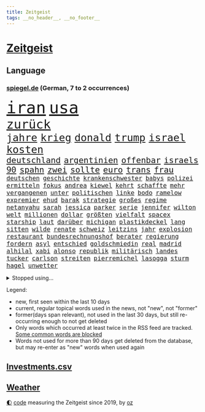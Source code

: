 ```yaml
---
title: Zeitgeist
tags: __no_header__, __no_footer__
---
```


# [Zeitgeist](https://oliz.io/zeitgeist/)

## Language

<h3><a href="https://www.spiegel.de" target="_blank">spiegel.de</a> (German, 7 to 2 occurrences)</h3>
<p style="font-family:monospace">
<span style="font-size:32pt"><a href="news_links.html#iran" class="current">iran</a></span>
<span style="font-size:32pt"><a href="news_links.html#usa" class="current">usa</a></span>
<br>
<span style="font-size:24pt"><a href="news_links.html#zurück" class="current">zurück</a></span>
<br>
<span style="font-size:20pt"><a href="news_links.html#jahre" class="current">jahre</a></span>
<span style="font-size:20pt"><a href="news_links.html#krieg" class="current">krieg</a></span>
<span style="font-size:20pt"><a href="news_links.html#donald" class="current">donald</a></span>
<span style="font-size:20pt"><a href="news_links.html#trump" class="current">trump</a></span>
<span style="font-size:20pt"><a href="news_links.html#israel" class="current">israel</a></span>
<span style="font-size:20pt"><a href="news_links.html#kosten" class="current">kosten</a></span>
<br>
<span style="font-size:16pt"><a href="news_links.html#deutschland" class="current">deutschland</a></span>
<span style="font-size:16pt"><a href="news_links.html#argentinien" class="current">argentinien</a></span>
<span style="font-size:16pt"><a href="news_links.html#offenbar" class="current">offenbar</a></span>
<span style="font-size:16pt"><a href="news_links.html#israels" class="current">israels</a></span>
<span style="font-size:16pt"><a href="news_links.html#90" class="current">90</a></span>
<span style="font-size:16pt"><a href="news_links.html#spahn" class="current">spahn</a></span>
<span style="font-size:16pt"><a href="news_links.html#zwei" class="current">zwei</a></span>
<span style="font-size:16pt"><a href="news_links.html#sollte" class="current">sollte</a></span>
<span style="font-size:16pt"><a href="news_links.html#euro" class="current">euro</a></span>
<span style="font-size:16pt"><a href="news_links.html#trans" class="current">trans</a></span>
<span style="font-size:16pt"><a href="news_links.html#frau" class="current">frau</a></span>
<br>
<span style="font-size:12pt"><a href="news_links.html#deutschen" class="current">deutschen</a></span>
<span style="font-size:12pt"><a href="news_links.html#geschichte" class="current">geschichte</a></span>
<span style="font-size:12pt"><a href="news_links.html#krankenschwester" class="new">krankenschwester</a></span>
<span style="font-size:12pt"><a href="news_links.html#babys" class="current">babys</a></span>
<span style="font-size:12pt"><a href="news_links.html#polizei" class="current">polizei</a></span>
<span style="font-size:12pt"><a href="news_links.html#ermitteln" class="current">ermitteln</a></span>
<span style="font-size:12pt"><a href="news_links.html#fokus" class="current">fokus</a></span>
<span style="font-size:12pt"><a href="news_links.html#andrea" class="current">andrea</a></span>
<span style="font-size:12pt"><a href="news_links.html#kiewel" class="new">kiewel</a></span>
<span style="font-size:12pt"><a href="news_links.html#kehrt" class="current">kehrt</a></span>
<span style="font-size:12pt"><a href="news_links.html#schaffte" class="current">schaffte</a></span>
<span style="font-size:12pt"><a href="news_links.html#mehr" class="current">mehr</a></span>
<span style="font-size:12pt"><a href="news_links.html#vergangenen" class="current">vergangenen</a></span>
<span style="font-size:12pt"><a href="news_links.html#unter" class="current">unter</a></span>
<span style="font-size:12pt"><a href="news_links.html#politischen" class="current">politischen</a></span>
<span style="font-size:12pt"><a href="news_links.html#linke" class="current">linke</a></span>
<span style="font-size:12pt"><a href="news_links.html#bodo" class="current">bodo</a></span>
<span style="font-size:12pt"><a href="news_links.html#ramelow" class="current">ramelow</a></span>
<span style="font-size:12pt"><a href="news_links.html#expremier" class="current">expremier</a></span>
<span style="font-size:12pt"><a href="news_links.html#ehud" class="new">ehud</a></span>
<span style="font-size:12pt"><a href="news_links.html#barak" class="new">barak</a></span>
<span style="font-size:12pt"><a href="news_links.html#strategie" class="current">strategie</a></span>
<span style="font-size:12pt"><a href="news_links.html#großes" class="current">großes</a></span>
<span style="font-size:12pt"><a href="news_links.html#regime" class="current">regime</a></span>
<span style="font-size:12pt"><a href="news_links.html#netanyahu" class="current">netanyahu</a></span>
<span style="font-size:12pt"><a href="news_links.html#sarah" class="current">sarah</a></span>
<span style="font-size:12pt"><a href="news_links.html#jessica" class="current">jessica</a></span>
<span style="font-size:12pt"><a href="news_links.html#parker" class="new">parker</a></span>
<span style="font-size:12pt"><a href="news_links.html#serie" class="current">serie</a></span>
<span style="font-size:12pt"><a href="news_links.html#jennifer" class="current">jennifer</a></span>
<span style="font-size:12pt"><a href="news_links.html#wilton" class="new">wilton</a></span>
<span style="font-size:12pt"><a href="news_links.html#welt" class="current">welt</a></span>
<span style="font-size:12pt"><a href="news_links.html#millionen" class="current">millionen</a></span>
<span style="font-size:12pt"><a href="news_links.html#dollar" class="current">dollar</a></span>
<span style="font-size:12pt"><a href="news_links.html#größten" class="current">größten</a></span>
<span style="font-size:12pt"><a href="news_links.html#vielfalt" class="current">vielfalt</a></span>
<span style="font-size:12pt"><a href="news_links.html#spacex" class="current">spacex</a></span>
<span style="font-size:12pt"><a href="news_links.html#starship" class="current">starship</a></span>
<span style="font-size:12pt"><a href="news_links.html#laut" class="current">laut</a></span>
<span style="font-size:12pt"><a href="news_links.html#darüber" class="current">darüber</a></span>
<span style="font-size:12pt"><a href="news_links.html#michigan" class="current">michigan</a></span>
<span style="font-size:12pt"><a href="news_links.html#plastikdeckel" class="new">plastikdeckel</a></span>
<span style="font-size:12pt"><a href="news_links.html#lang" class="current">lang</a></span>
<span style="font-size:12pt"><a href="news_links.html#sitten" class="new">sitten</a></span>
<span style="font-size:12pt"><a href="news_links.html#wilde" class="current">wilde</a></span>
<span style="font-size:12pt"><a href="news_links.html#renate" class="new">renate</a></span>
<span style="font-size:12pt"><a href="news_links.html#schweiz" class="current">schweiz</a></span>
<span style="font-size:12pt"><a href="news_links.html#leitzins" class="new">leitzins</a></span>
<span style="font-size:12pt"><a href="news_links.html#jahr" class="current">jahr</a></span>
<span style="font-size:12pt"><a href="news_links.html#explosion" class="current">explosion</a></span>
<span style="font-size:12pt"><a href="news_links.html#restaurant" class="current">restaurant</a></span>
<span style="font-size:12pt"><a href="news_links.html#bundesrechnungshof" class="current">bundesrechnungshof</a></span>
<span style="font-size:12pt"><a href="news_links.html#berater" class="current">berater</a></span>
<span style="font-size:12pt"><a href="news_links.html#regierung" class="current">regierung</a></span>
<span style="font-size:12pt"><a href="news_links.html#fordern" class="current">fordern</a></span>
<span style="font-size:12pt"><a href="news_links.html#asyl" class="current">asyl</a></span>
<span style="font-size:12pt"><a href="news_links.html#entschied" class="current">entschied</a></span>
<span style="font-size:12pt"><a href="news_links.html#goldschmiedin" class="new">goldschmiedin</a></span>
<span style="font-size:12pt"><a href="news_links.html#real" class="current">real</a></span>
<span style="font-size:12pt"><a href="news_links.html#madrid" class="current">madrid</a></span>
<span style="font-size:12pt"><a href="news_links.html#alhilal" class="new">alhilal</a></span>
<span style="font-size:12pt"><a href="news_links.html#xabi" class="current">xabi</a></span>
<span style="font-size:12pt"><a href="news_links.html#alonso" class="current">alonso</a></span>
<span style="font-size:12pt"><a href="news_links.html#republik" class="current">republik</a></span>
<span style="font-size:12pt"><a href="news_links.html#militärisch" class="current">militärisch</a></span>
<span style="font-size:12pt"><a href="news_links.html#landes" class="current">landes</a></span>
<span style="font-size:12pt"><a href="news_links.html#tucker" class="new">tucker</a></span>
<span style="font-size:12pt"><a href="news_links.html#carlson" class="new">carlson</a></span>
<span style="font-size:12pt"><a href="news_links.html#streiten" class="current">streiten</a></span>
<span style="font-size:12pt"><a href="news_links.html#pierremichel" class="new">pierremichel</a></span>
<span style="font-size:12pt"><a href="news_links.html#lasogga" class="new">lasogga</a></span>
<span style="font-size:12pt"><a href="news_links.html#sturm" class="current">sturm</a></span>
<span style="font-size:12pt"><a href="news_links.html#hagel" class="current">hagel</a></span>
<span style="font-size:12pt"><a href="news_links.html#unwetter" class="current">unwetter</a></span>
</p>
<details>
<summary>Stopped using...</summary>
<p class="former" style="font-size:12pt">
positiv(1701) aussage(1699) bestimmte(1699) lindner(1699) livestream(1699) amsterdam(1698) guter(1698) prinz(1698) beispielen(1697) fdpchef(1697) karl(1697) kolumnist(1697) kraftvoll(1697) lauterbach(1697) literatur(1697) müller(1697) solle(1697) wehrt(1697) befürchten(1696) generalsekretär(1696) hotel(1696) untersagt(1696) erdoğan(1695) hieß(1695) phase(1695) steinmeier(1695) arbeitete(1694) besitzer(1694) richten(1694) schwarze(1694) wettbewerb(1694) allianz(1693) antreten(1693) erzählen(1693) gestellt(1693) west(1693) anlass(1692) arbeitsplatz(1692) hölle(1692) privaten(1692) st(1692) türkische(1692) verbreitet(1692) wolle(1692) geändert(1691) europäer(1690) geholt(1690) geldstrafe(1690) 10(1689) bedenken(1689) gastgeber(1689) lieben(1689) online(1689) parteien(1689) anbieter(1688) experte(1688) geflüchteten(1688) reichte(1688) verbindet(1688) athleten(1687) heil(1687) lösen(1687) schottland(1687) spott(1687) entscheidenden(1686) i(1686) offiziellen(1686) restaurants(1686) system(1686) brite(1685) erbe(1685) klären(1685) genauso(1684) meist(1684) ausbau(1683) deals(1683) half(1683) juristisch(1682) mieten(1682) polnische(1682) claudia(1681) herr(1681) hotels(1680) hubertus(1680) lücke(1680) affäre(1679) holocaust(1679) frankwalter(1678) sendung(1678) spüren(1678) belegen(1677) porsche(1674) richard(1674) taliban(1674) weckt(1674) bisherigen(1671) projekte(1670) verkehr(1670) großem(1669) rechtzeitig(1669) favorit(1663) unterdessen(1663) zeigten(1659) kandidatur(1657) startup(1648) sachen(1614) leiter(1612) diagnose(1590) öffnet(1589) gebeten(1522) finanziert(1498) abgegeben(1470) serbien(1459) lehren(1458) volk(1441) ausnahme(1434) verurteilung(1413) gewohnt(1370) älteste(1338) eingeführt(1327) magazin(1313) inklusive(1308) verteidiger(1307) kanzlers(1257) propaganda(1251) symbol(1250) ben(1241) spaltung(1225) helikopter(1221) fake(1216) heißen(1210) brüder(1203) 34(1172) eingetroffen(1171) handys(1146) 48(1142) regieren(1121) unterliegt(1119) harter(1114) konzerte(1113) dänischen(1103) andrew(1082) gegenwart(1079) risiken(1075) 16jähriger(1069) verstoßen(1067) weitergehen(1060) digitale(1053) globalen(1044) offizielle(1036) giorgia(1030) meloni(1030) kommunikation(1001) überreste(999) ersetzt(995) psychologin(982) überraschenden(973) staatsanwalt(964) eric(945) gesprengt(933) ulm(930) überlebende(920) jahresbeginn(903) hinnehmen(901) verwendet(897) rammt(894) passanten(880) kongo(879) emotionale(871) aussieht(870) erleidet(868) openai(853) schöner(847) freiwillige(846) brauche(829) rechtspopulisten(825) betreiben(815) hauptrolle(798) wiederwahl(789) auffällig(758) parteitag(758) auswirken(752) kane(752) schönsten(746) sizilien(725) ford(724) drastische(721) erkennt(717) schuldenbremse(712) verriet(709) weisen(704) auswahl(700) auflösung(699) csuchef(698) entscheidende(696) besiegen(692) eauto(689) metropole(684) hunde(681) islamistische(677) vergangene(676) forschern(673) genossen(653) verkehrsunfall(653) pauli(652) trendwende(651) kandidiert(648) jubeln(647) väter(638) gewechselt(634) reformiert(626) spdgeneralsekretär(625) auftritte(622) qualifikation(621) fehlte(619) zurückhaltend(617) strafgerichtshof(615) bist(602) management(600) begründet(599) besetzung(599) nächte(598) kundgebungen(596) terrororganisation(584) dokument(581) gazastreifens(581) via(578) wild(578) recep(570) tayyip(570) signalisiert(563) aufwand(559) verschaffen(558) ehepaar(546) bundestagswahl(544) geheimnisse(544) figur(543) demnächst(542) großstädten(537) mindestlohn(531) billie(528) aufstellen(525) giftige(525) anhebung(524) zurückgewiesen(519) begegnen(511) gesetzliche(503) wettkampf(502) kinos(495) sächsische(494) elton(489) sap(487) 160(478) vorgesehen(473) sportlichen(469) verzögern(469) historisch(466) gefeuert(465) anfeindungen(463) befragt(462) ranking(462) apples(460) klärt(458) 17jähriger(454) lüge(452) mitspieler(452) kostenlosen(450) rheinmetall(448) outfits(447) jacht(445) major(444) pole(442) marihuana(438) vorschriften(433) ausprobiert(427) balkon(421) bedingung(420) ernannt(417) einheimische(416) prägt(414) empfinden(413) kirchen(407) klug(402) spdspitze(402) beweist(399) verspielt(399) entgeht(398) bmw(396) wittert(396) 28jährige(389) verbessert(385) schlacht(383) heimatstadt(380) begeisterung(379) geteilt(379) azubis(377) nirgendwo(374) regensburg(374) reus(372) stehe(369) übel(368) jubel(367) wahlergebnis(367) albanien(365) basel(361) esken(361) beschweren(354) erobern(353) gebissen(351) urteile(351) wussten(351) rückblick(349) stream(348) umsatz(346) magie(344) toben(342) gekämpft(340) interaktiven(340) jemanden(339) reihen(339) moderierte(338) häusliche(337) bekamen(336) wanderer(336) gemeinsames(335) kümmern(332) attestiert(328) saskia(327) erkunden(326) wildnis(325) kuriosen(324) verfügbar(324) verkörpert(322) kandidieren(319) starkem(319) vorgeschlagen(319) ansehen(318) übernahme(318) katzen(316) bundesnetzagentur(312) behauptete(311) merkt(311) adele(307) ausgestattet(305) verließ(305) ahmed(304) einigkeit(299) aktionäre(298) allzu(298) lautet(297) traditionelle(296) metropolen(294) verfolgungsjagd(294) vermeidet(294) bach(290) signale(287) ausreise(286) weitermachen(284) schnäppchen(283) khan(282) pate(282) dürr(278) gelangt(278) abschuss(277) spieltag(273) flüchtet(272) anhängern(270) tolle(270) trieb(270) bauarbeiten(268) bezichtigt(268) aken(265) beweis(265) anlässlich(264) sekunde(263) winkt(263) beschimpfte(262) liam(262) mitarbeiterinnen(262) usbundesstaaten(262) code(261) eilig(261) geschenke(259) holstein(259) 2500(258) kabel(258) legendären(257) scheidende(257) stimmten(256) eberl(253) blume(250) spiegelrecherchen(249) günstigen(248) aufeinandertreffen(246) rockstar(246) begrüßt(245) zählen(245) frisur(244) fröhliche(243) häme(243) weh(241) erpresser(239) exemplar(238) antisemitischen(237) brett(236) laufenden(236) raphael(235) sportdirektor(234) designierte(231) anderswo(230) mohamed(230) adhs(229) pink(228) zulasten(228) getrennt(227) trends(227) johannes(226) superkraft(226) französischer(225) natogeneralsekretär(225) gary(224) zunehmende(223) gestimmt(221) bundesparteitag(219) holocaustüberlebende(217) sprüchen(217) grab(215) tarife(215) regierungschefs(214) uhaft(214) busse(212) humanitärer(212) beleg(211) einwanderer(211) android(210) saarbrücken(210) flutkatastrophe(209) vereine(209) wachsenden(208) inmitten(207) exchef(206) konzernen(206) kongress(203) kurden(203) ruhen(203) synthetische(203) unbekannter(201) unterdrückung(200) geldautomatensprenger(199) kurdische(199) soccer(198) dienste(195) entgleist(195) unsichere(195) queeren(194) repräsentantenhaus(194) sheinbaum(194) wehtun(193) berücksichtigt(192) fraktionschef(192) nötige(192) unheimliche(192) gegeneinander(191) 57(189) empfangen(189) zielscheibe(189) solange(188) pompeji(187) ansprache(185) rechtsradikalen(185) amtseinführung(184) scholz'(184) ausfällen(183) kommendes(183) unionsfraktion(183) wirtschaftsweise(182) apotheke(181) leiten(181) fähigkeiten(180) baugenehmigungen(179) nachtklub(178) usgesundheitsminister(178) schwacher(177) strafgerichtshofs(177) sämtliche(177) vergangenes(177) befragung(176) models(176) begehrt(175) derselben(175) oscarpreisträger(173) zeitnah(173) akuter(172) sorgerecht(172) wunde(171) aufbruchstimmung(170) großbank(170) besonderer(169) preiserhöhungen(168) tabelle(168) traurig(168) fbichef(167) verunglücken(167) interner(165) kannten(165) marsalek(165) bewusstlos(163) schlagzeuger(163) wahrnehmen(163) feuern(161) fortsetzen(161) sportchef(161) kanadas(160) netzentgelte(160) skurrile(159) zeitdruck(159) blockt(158) standards(157) verhandlung(157) institution(156) op(156) rassistisches(156) boni(155) kaninchen(155) produktionen(155) tafeln(155) flagge(154) gedrängt(154) natochef(154) denkwürdige(153) kaiser(153) usbehörde(153) wiener(153) bayrou(152) farage(152) françois(152) iphone(152) schmuggel(152) selbstständige(152) tatverdacht(152) befreundet(151) law(151) alsharaa(150) beliebtes(149) bulgarien(149) überstehen(149) familiengeschichte(148) luke(148) täters(148) abstiegskampf(147) petersplatz(147) pontifex(147) schärfere(147) nigel(146) veränderung(146) diät(145) getränke(145) nissan(145) schwede(145) motto(144) skandale(144) vorteil(144) wiederholten(144) exwirecardvorstand(143) mund(143) nächstenliebe(143) atomkraft(142) stoff(142) exminister(141) flasche(141) melnyk(141) testament(141) trinkwasser(141) behauptung(140) currywurst(140) gläubigen(140) johanna(140) salman(140) todesfahrt(140) 77(139) londons(139) schnitzer(139) durchsuchten(138) messerangreifer(138) predigt(138) spektakuläre(136) unbekannt(136) anfangen(135) fußgängerzone(135) mittelpunkt(135) solaranlagen(135) trauerfeier(135) erteilen(133) gläubige(133) ratschlag(132) entkommt(131) gültig(131) schlimmen(131) besseres(130) bewegtes(130) fortbildungen(130) mithalten(130) ausländer(129) erneuerung(129) privileg(129) rechnerisch(129) schleswigholsteins(129) verzweifelten(129) militärausgaben(127) rentenversicherung(126) getrennte(124) belgrad(123) rechtspopulismus(123) häuslicher(122) spannung(122) flüssen(121) spioniert(120) ungültig(120) fern(119) anfrage(118) iea(118) parlamentarische(118) spielplatz(118) tenniswelt(118) unterlagen(118) schneidet(116) totes(116) aufholjagd(115) yuval(115) beherrscht(114) boulevardzeitung(114) buhrufe(114) linkenchef(114) mrbeast(113) verfassungsbeschwerde(113) verhängten(113) empfindliche(112) hauptgericht(112) tornados(112) forscherinnen(110) gewissen(110) kovač(110) niko(110) wolken(109) würdigung(108) abitur(107) direktorin(107) millionenfach(107) boston(106) kanzleramtschef(106) siege(106) handynutzung(105) aufruf(104) burkina(104) faso(104) roy(104) kanye(103) liveanalyse(103) riesiges(103) arbeitslosenzahl(102) aufgehen(102) bombenanschlag(102) engagierte(102) bvg(101) karneval(101) plakaten(101) prag(101) unescoweltkulturerbe(101) erlösung(100) fingerabdrücke(100) frühstück(100) langfristigen(100) protestwelle(99) staats(99) verhältnisse(98) verzeichnen(98) abhilfe(97) ankara(97) opa(97) staatspräsident(97) zerrissen(97) überzeugung(97) angegangen(96) großvater(96) moderner(96) ausschuss(95) maßstab(95) milliardeninvestitionen(95) rosen(95) fortnite(94) parteifreunde(94) töchter(94) utah(94) weißes(94) besänftigen(93) emotional(93) künstlich(93) mitnehmen(93) watch(93) bodentruppen(92) mexikos(92) berechnen(91) gazakonflikt(91) generalstaatsanwaltschaft(91) gewählte(91) human(91) kappt(91) rights(91) gegners(90) kreuzverhör(90) mitsprache(90) packungen(90) rechtfertigt(90) relegationsplatz(90) reservisten(90) zweifelhafte(90) 64(89) bemerkenswert(89) drakonischen(89) robust(89) auslöst(88) gedachten(88) konzentriert(88) mexikanischen(88) raumsonde(88) lebensgefährtin(87) papstes(87) sessel(87) shows(87) skizziert(87) speisekarten(87) widerlich(87) widersprach(87) anbieten(86) frauenleiche(86) kentucky(86) krachte(86) rückzieher(86) dramatischer(85) gegnerischen(85) kirchenoberhaupt(85) klassenerhalt(85) souveräner(85) vinyl(85) überzahl(85) aggressor(84) banknoten(84) dan(84) fraktionsvorsitzende(84) geldscheine(84) hindurch(84) hormone(84) leverkusens(84) riad(84) salzburg(84) tunnel(84) vorantreiben(84) zelebrieren(84) 24jährigen(83) astronaut(83) expartnerin(83) iwstudie(83) kollidieren(83) sbahnen(83) trauung(83) verhandlungstisch(83) ärmsten(83) 25jähriger(82) bradley(82) entstand(82) fcfans(82) fuest(82) kniggeexperte(82) schwarzwald(82) selbstverständnis(82) verblüffend(82) dreist(81) geburtstags(81) rentenniveau(81) sofia(81) warmen(81) g(80) looks(80) masche(80) schwarzrot(80) schwarzroten(80) strukturen(80) antreibt(79) ausgangsposition(79) blutende(79) bulgarische(79) venus(79) wortgefecht(79) 115(78) auszuweisen(78) bayesian(78) hingelegt(78) infolge(78) jj(78) luxusjacht(78) machbar(78) narren(78) wüst(78) baller(77) bbc(77) entkam(77) eon(77) flüssigkeit(77) führenden(77) führungsrolle(77) howard(77) lutnick(77) pkk(77) zerbricht(77) ausflug(76) billige(76) büttner(76) canaria(76) gran(76) gratulierte(76) josé(76) karim(76) munich(76) rückversicherer(76) toronto(76) vergebens(76) gewinne(75) günstigsten(75) periode(75) todesursache(75) arbeiterpartei(74) atlético(74) croissants(74) gegenreaktion(74) hängepartie(74) luftballons(74) versöhnung(74) abiturienten(73) detmold(73) freundlichkeit(73) roberts(73) story(73) trophäen(73) ukrainern(73) aufwind(72) avocado(72) perfektes(72) präsidentschaftswahlkampf(72) vorzubereiten(72) ackermann(71) ausgebildet(71) besessen(71) beträgt(71) entertainment(71) schwerpunkte(71) spdvorsitzende(71) stadtderby(71) taucher(71) verhandlern(71) 13000(70) animieren(70) glyphosat(70) keim(70) liberaler(70) pfizer(70) traute(70) ushandelsminister(70) 118(69) 14jährigen(69) abgesehen(69) geldes(69) herauskommen(69) materialschlacht(69) mobbing(69) sahelzone(69) scham(69) begeben(68) chicago(68) entworfen(68) extremistische(68) gegenvorschlag(68) meetings(68) spdchefin(68) spdministerpräsident(68) zielt(68) dunkelziffer(67) führungsriege(67) gästen(67) kraftakt(67) lego(67) metro(67) prunk(67) präsidium(67) titelträger(67) unterlegen(67) wandte(67) architektur(66) doppelrolle(66) erstach(66) etat(66) gewahrsam(66) jubelten(66) lake(66) vorsitz(66) zweidrittelmehrheit(66) airbnb(65) brückenbauer(65) experimente(65) flügen(65) kolonialmacht(65) niederlegen(65) stiefvater(65) analysten(64) einsturz(64) erfolgreiches(64) grundlage(64) stalin(64) geklettert(63) neige(63) qualifying(63) stillen(63) wachstumsprognose(63) doppelstaatler(62) orientieren(62) parat(62) podium(62) schiffs(62) telefonieren(62) antiterroreinheit(61) dieb(61) ethisch(61) grenzpolizisten(61) schwanger(61) verzerrten(61) wiedergefunden(61) überflüssig(61) begrüßte(60) bergungsarbeiten(60) beute(60) copilot(60) erkranken(60) gefälschten(60) pisa(60) waffenstillstandes(60) 65000(59) abtreibungsrecht(59) beinhaltet(59) florenz(59) gott(59) mitentscheiden(59) tiraden(59) werbespots(59) 199(58) brasilianische(58) finnen(58) mitbegründer(58) parnass(58) peggy(58) verseucht(58) 30jährige(57) 36jähriger(57) ancelotti(57) asylsystems(57) begehrten(57) einschließlich(57) nachhaltigkeit(57) spione(57) ukrainegespräche(57) verhungern(57) wertvollste(57) zollstreits(57) diamanten(56) durst(56) genuss(56) handwerker(56) ifochef(56) verbündeter(56) vorlesen(56) waldstücke(56) iren(55) verhältnissen(55) wetterte(55) datenvolumen(54) gewerkschafter(54) hoffman(54) jordan(54) ptpa(54) sichere(54) spielervertretung(54) verabschiedete(54) wälder(54) besprechen(53) monsanto(53) serbiens(53) angehenden(52) erteilt(52) gefährlichsten(52) instabiler(52) ullrich(52) lehrstunde(51) preisgegeben(51) aktivistinnen(50) armstrong(50) bonner(50) gewöhnt(50) rogge(50) wertvolle(50) befugnisse(49) columbia(49) fürsprecher(49) haltern(49) hochhauses(49) karsten(49) kriminalstatistik(49) kuscheln(49) minutenlang(49) tempel(49) verhandler(49) 2003(48) alge(48) bäumen(48) depardieu(48) frisch(48) gérard(48) spontan(48) wütenden(48) angedroht(47) ausspioniert(47) fußballbundesligisten(47) gerufen(47) kiefer(47) klicks(47) mafia(47) satellitenbilder(47) spdvorsitz(47) sätze(47) inspiration(46) klaut(46) ministeramt(46) tagesschau(46) tribut(46) tänzer(46) tötungsdelikt(46) angesprochen(45) bemerkenswerter(45) diaspora(45) einzuhalten(45) männlichkeit(45) rückten(45) weggefährten(45) wohnungsmarkt(45) ermordete(44) eurostaaten(44) susan(44) verliebt(44) wassersparen(44) bewegenden(43) eindrucksvoll(43) rüstungsgeschäft(43) energiehunger(42) machthabers(42) probt(42) schwimmer(42) bundeskabinett(41) rechenzentrum(41) selbstauflösung(41) tätigkeit(41) 64jährige(40) dr(40) einhaltung(40) estnische(40) luftstreitkräfte(40) mitteilt(40) mls(40) palästinensertuchs(40) psychischen(40) rausschmiss(40) abwechslung(39) clásico(39) einberufungsbescheide(39) graben(39) kürzester(39) menschenleben(39) scott(39) streamen(39) zurückliegt(39) 110(38) einpflanzen(38) manfred(38) niere(38) rushdie(38) absichtlich(37) friedensnobelpreisträger(37) kostüme(37) lindau(37) militäroffensive(37) missouri(37) clean(36) formulierungen(36) bosse(35) entlastung(35) erfolgsserie(35) kamerun(35) rasern(35) tänzerinnen(35) vorweisen(35) wisse(35) bessent(34) blutige(34) breuer(34) finanzministerium(34) generalinspekteur(34) polizeigewerkschaft(34) thorsten(34) transplantationen(34) vorgenommen(34) wiedergutmachung(34) abgelöst(33) ausweisen(33) bedürfnis(33) beteuerte(33) destabilisieren(33) graffiti(33) hvv(33) kämpften(33) rüstungsgüter(33) starkey(33) zak(33) apokalyptisches(32) feierlichkeiten(32) zeitz(32) algerien(31) drogenschmuggel(31) euvergleich(31) haftbefehle(31) kenton(31) kylian(31) mammutprozess(31) mbappé(31) rutte(31) sicherheitsforscher(31) techkonzerne(31) wilke(31) zeugenstand(31) angeln(30) bergab(30) bestehe(30) frittiertes(30) hahn(30) meistverkauften(30) messerattentäter(30) raabs(30) residenz(30) anfragen(29) bewundern(29) schachstar(29) bestritt(28) deutschkolumne(28) güte(28) jarvis(28) kategorisch(28) pommes(28) portion(28) regenfällen(28) schwiegersohn(28) abendessen(27) ahnungslos(27) don(27) durchfall(27) geschieden(27) lineker(27) pettit(27) statue(27) gewinnst(26) laune(26) salat(26) spdbasis(26) zuständige(26) bibliothek(25) handlung(25) machtfülle(25) dato(24) erschwingliche(24) journal(24) label(24) musicals(24) netflixcharts(24) schiefgehen(24) sperrmüll(24) hai(23) historischem(23) platzierung(23) territoriale(23) verbleib(23) verschwörung(23) zurückgeht(23) 35jährigen(22) arzneimitteln(22) ermutigen(22) gedemütigt(22) jersey(22) nbaplayoffs(22) revolutionierte(22) schockierend(22) wertschätzung(22) überfahren(22) faden(21) geheime(21) künstlerin(21) mobilnummer(21) offline(21) points(21) retrolook(21) spiegelteam(21) usatrumpnews(21) beabsichtigt(20) bettelt(20) fehlstart(20) gekapert(20) grundsteuer(20) sa’ar(20) zweifelhafter(20) grundlagenforschung(19) jüdisches(19) sevilla(19) systemsprenger(19) ebay(18) fehlverhaltens(18) jagen(18) losgeworden(18) mitgliedern(18) pfad(18) allergiker(17) stritt(17) frühzeitig(16) moregründer(16) schwindel(16) schäfer(16) stadtvierteln(16) stutzig(16) zugefügt(16) 1908(15) schnieder(15) schwachstelle(15) usrichterin(15) weltstar(15) andersdenkende(14) drotschmann(14) guttenberg(14) karltheodor(14) mirko(14) mrwissen2go(14) turbulente(14) weltberühmten(14) aufgestiegen(13) erzrivalen(13) gesamter(13) pikante(13) schwarzer(13) störungen(13) verbotsverfahren(13) derbe(12) dringende(12) düpiert(12) exnationalspieler(12) generalsekretärin(12) verdankt(12) koffer(11) konflikten(11) regierungserklärung(11) schutzmaßnahmen(11)
</p>
</details>
<p>Legend:
<ul>
<li><span class="new">new</span>, first seen within the last 10 days</li>
<li><span class="current">current</span>, regular topical words used in the news, not "new", not "former"</li>
<li><span class="former">former(days span relevant)</span>, not used in the last 30 days, but still re-occurring enough to not get deleted</li>
<li>Only words which occurred at least twice in the RSS feed are tracked. <a href="language/filters.py">Some common words are blocked</a></li>
<li>Words not used for more than 90 days get deleted from the database, but may re-enter as "new" words when used again</li>
</ul>
</p>

## [Investments](investments.html)[.csv](investments.csv)

## [Weather](weather.html)

<footer>
<a href="javascript:toggleTheme()" class="nav">🌓</a>
<a href="https://github.com/ooz/zeitgeist">code</a> measuring the Zeitgeist since 2019, by <a href="https://oliz.io">oz</a>
</footer>
